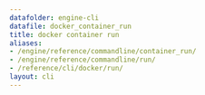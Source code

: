 ```yaml
---
datafolder: engine-cli
datafile: docker_container_run
title: docker container run
aliases:
- /engine/reference/commandline/container_run/
- /engine/reference/commandline/run/
- /reference/cli/docker/run/
layout: cli
---
```


<!--
此页面是根据 Docker 源代码自动生成的。如果您想建议更改此处显示的文本，请在 GitHub 上的源代码仓库中打开一个工单或拉取请求：

https://github.com/docker/cli
-->
